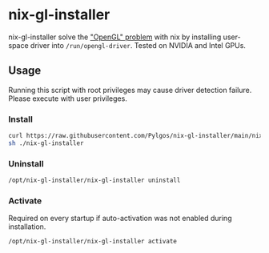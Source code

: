 # nix-gl-installer

nix-gl-installer solve the ["OpenGL" problem](https://nixos.wiki/wiki/Nixpkgs_with_OpenGL_on_non-NixOS) with nix by installing user-space driver into `/run/opengl-driver`. Tested on NVIDIA and Intel GPUs.

## Usage
Running this script with root privileges may cause driver detection failure. Please execute with user privileges.

### Install
```sh
curl https://raw.githubusercontent.com/Pylgos/nix-gl-installer/main/nix-gl-installer > ./nix-gl-installer
sh ./nix-gl-installer
```

### Uninstall
```sh
/opt/nix-gl-installer/nix-gl-installer uninstall
```

### Activate
Required on every startup if auto-activation was not enabled during installation.
```sh
/opt/nix-gl-installer/nix-gl-installer activate
```
